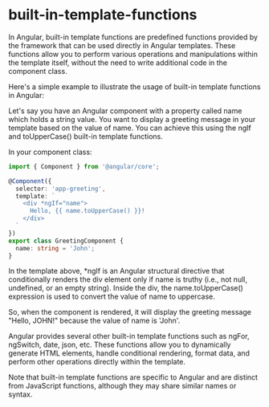 # built-in-template-functions

In Angular, built-in template functions are predefined functions provided by the framework that can be used directly in Angular templates. These functions allow you to perform various operations and manipulations within the template itself, without the need to write additional code in the component class.

Here's a simple example to illustrate the usage of built-in template functions in Angular:

Let's say you have an Angular component with a property called name which holds a string value. You want to display a greeting message in your template based on the value of name. You can achieve this using the ngIf and toUpperCase() built-in template functions.

In your component class:


```typescript
import { Component } from '@angular/core';

@Component({
  selector: 'app-greeting',
  template: `
    <div *ngIf="name">
      Hello, {{ name.toUpperCase() }}!
    </div>
  `
})
export class GreetingComponent {
  name: string = 'John';
}
```

In the template above, *ngIf is an Angular structural directive that conditionally renders the div element only if name is truthy (i.e., not null, undefined, or an empty string). Inside the div, the name.toUpperCase() expression is used to convert the value of name to uppercase.

So, when the component is rendered, it will display the greeting message "Hello, JOHN!" because the value of name is 'John'.

Angular provides several other built-in template functions such as ngFor, ngSwitch, date, json, etc. These functions allow you to dynamically generate HTML elements, handle conditional rendering, format data, and perform other operations directly within the template.

Note that built-in template functions are specific to Angular and are distinct from JavaScript functions, although they may share similar names or syntax.
